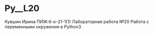 # Py__L20
Кувшин Ирина ПИЖ-б-о-21-1(1) Лабораторная работа №20  Работа с переменными окружения в Python3


